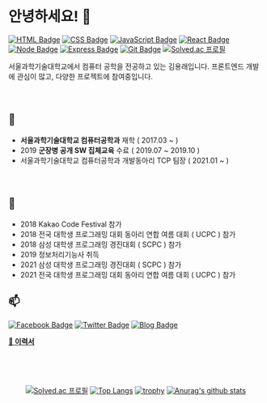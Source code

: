 # 안녕하세요! 👋

[![HTML Badge](https://img.shields.io/badge/-HTML-E34F26?style=flat-square&logo=HTML5&logoColor=white)](#)
[![CSS Badge](https://img.shields.io/badge/-CSS-1572B6?style=flat-square&logo=CSS3&logoColor=white)](#)
[![JavaScript Badge](https://img.shields.io/badge/-JavaScript-F7DF1E?style=flat-square&logo=JavaScript&logoColor=white)](#)
[![React Badge](https://img.shields.io/badge/-React.js-61DAFB?style=flat-square&logo=React&logoColor=white)](#)
[![Node Badge](https://img.shields.io/badge/-Node.js-339933?style=flat-square&logo=Node.js&logoColor=white)](#)
[![Express Badge](https://img.shields.io/badge/-Express.js-000000?style=flat-square&logo=Express&logoColor=white)](#)
[![Git Badge](https://img.shields.io/badge/-Git-F05032?style=flat-square&logo=Git&logoColor=white)](#)
[![Solved.ac 프로필](http://mazassumnida.wtf/api/mini/generate_badge?boj=kyr9389)](https://solved.ac/kyr9389)

서울과학기술대학교에서 컴퓨터 공학을 전공하고 있는 김용래입니다. 프론트엔드 개발에 관심이 많고, 다양한 프로젝트에 참여중입니다.

ㅤ 


## 🏃‍ 

- **서울과학기술대학교 컴퓨터공학과** 재학 ( 2017.03 ~ )
- 2019 **군장병 공개 SW 집체교육** 수료 ( 2019.07 ~ 2019.10 )
- 서울과학기술대학교 컴퓨터공학과 개발동아리 TCP 팀장 ( 2021.01 ~ )

ㅤ 

## 🎈

- 2018 Kakao Code Festival 참가
- 2018 전국 대학생 프로그래밍 대회 동아리 연합 여름 대회 ( UCPC ) 참가
- 2018 삼성 대학생 프로그래밍 경진대회 ( SCPC ) 참가
- 2019 정보처리기능사 취득
- 2021 삼성 대학생 프로그래밍 경진대회 ( SCPC ) 참가
- 2021 전국 대학생 프로그래밍 대회 동아리 연합 여름 대회 ( UCPC ) 참가
ㅤ 

## 📫 

[![Facebook Badge](https://img.shields.io/badge/-Facebook-1877f2?style=flat-square&logo=facebook&logoColor=white&link=https://www.facebook.com/profile.php?id=100004319825599)](https://www.facebook.com/profile.php?id=100004319825599) [![Twitter Badge](https://img.shields.io/badge/-Twitter-1877f2?style=flat-square&logo=twitter&logoColor=white&link=https://twitter.com/dev_usage/)](https://twitter.com/dev_usage/) [![Blog Badge](https://img.shields.io/badge/blog-tistory-lightgrey?link=https://usage.tistory.com/)](https://usage.tistory.com/)

**[📄 이력서](https://bald-snout-7e8.notion.site/015656e40253432f907656e4d4515b38)**
ㅤ 

ㅤ 
---
ㅤ
ㅤ
[![Solved.ac 프로필](http://mazassumnida.wtf/api/v2/generate_badge?boj=kyr9389)](https://solved.ac/kyr9389)
[![Top Langs](https://github-readme-stats.vercel.app/api/top-langs/?username=usageness&layout=compact)](https://github.com/anuraghazra/github-readme-stats)
[![trophy](https://github-profile-trophy.vercel.app/?username=usageness&theme=onedark&row=2&column=3)](https://github.com/ryo-ma/github-profile-trophy)
[![Anurag's github stats](https://github-readme-stats.vercel.app/api?username=usageness&show_icons=true&theme=onedark)](https://github.com/anuraghazra/github-readme-stats)


<!--
**usageness/usageness** is a ✨ _special_ ✨ repository because its `README.md` (this file) appears on your GitHub profile.

Here are some ideas to get you started:

- 🔭 I’m currently working on ...
- 👯 I’m looking to collaborate on ...
- 🤔 I’m looking for help with ...
- 💬 Ask me about ...
- 📫 How to reach me: ...
- 😄 Pronouns: ...
- ⚡ Fun fact: ...
-->
